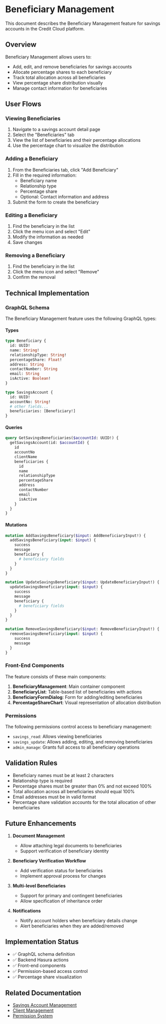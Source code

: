 # Beneficiary Management

This document describes the Beneficiary Management feature for savings accounts in the Credit Cloud platform.

## Overview

Beneficiary Management allows users to:
- Add, edit, and remove beneficiaries for savings accounts
- Allocate percentage shares to each beneficiary
- Track total allocation across all beneficiaries
- View percentage share distribution visually
- Manage contact information for beneficiaries

## User Flows

### Viewing Beneficiaries

1. Navigate to a savings account detail page
2. Select the "Beneficiaries" tab
3. View the list of beneficiaries and their percentage allocations
4. Use the percentage chart to visualize the distribution

### Adding a Beneficiary

1. From the Beneficiaries tab, click "Add Beneficiary"
2. Fill in the required information:
   - Beneficiary name
   - Relationship type
   - Percentage share
   - Optional: Contact information and address
3. Submit the form to create the beneficiary

### Editing a Beneficiary

1. Find the beneficiary in the list
2. Click the menu icon and select "Edit"
3. Modify the information as needed
4. Save changes

### Removing a Beneficiary

1. Find the beneficiary in the list
2. Click the menu icon and select "Remove"
3. Confirm the removal

## Technical Implementation

### GraphQL Schema

The Beneficiary Management feature uses the following GraphQL types:

#### Types

```graphql
type Beneficiary {
  id: UUID!
  name: String!
  relationshipType: String!
  percentageShare: Float!
  address: String
  contactNumber: String
  email: String
  isActive: Boolean!
}

type SavingsAccount {
  id: UUID!
  accountNo: String!
  # other fields...
  beneficiaries: [Beneficiary!]
}
```

#### Queries

```graphql
query GetSavingsBeneficiaries($accountId: UUID!) {
  getSavingsAccount(id: $accountId) {
    id
    accountNo
    clientName
    beneficiaries {
      id
      name
      relationshipType
      percentageShare
      address
      contactNumber
      email
      isActive
    }
  }
}
```

#### Mutations

```graphql
mutation AddSavingsBeneficiary($input: AddBeneficiaryInput!) {
  addSavingsBeneficiary(input: $input) {
    success
    message
    beneficiary {
      # beneficiary fields
    }
  }
}

mutation UpdateSavingsBeneficiary($input: UpdateBeneficiaryInput!) {
  updateSavingsBeneficiary(input: $input) {
    success
    message
    beneficiary {
      # beneficiary fields
    }
  }
}

mutation RemoveSavingsBeneficiary($input: RemoveBeneficiaryInput!) {
  removeSavingsBeneficiary(input: $input) {
    success
    message
  }
}
```

### Front-End Components

The feature consists of these main components:

1. **BeneficiaryManagement**: Main container component
2. **BeneficiaryList**: Table-based list of beneficiaries with actions
3. **BeneficiaryFormDialog**: Form for adding/editing beneficiaries
4. **PercentageShareChart**: Visual representation of allocation distribution

### Permissions

The following permissions control access to beneficiary management:

- `savings_read`: Allows viewing beneficiaries
- `savings_update`: Allows adding, editing, and removing beneficiaries
- `admin_manage`: Grants full access to all beneficiary operations

## Validation Rules

- Beneficiary names must be at least 2 characters
- Relationship type is required
- Percentage shares must be greater than 0% and not exceed 100%
- Total allocation across all beneficiaries should equal 100%
- Email addresses must be in valid format
- Percentage share validation accounts for the total allocation of other beneficiaries

## Future Enhancements

1. **Document Management**
   - Allow attaching legal documents to beneficiaries
   - Support verification of beneficiary identity

2. **Beneficiary Verification Workflow**
   - Add verification status for beneficiaries
   - Implement approval process for changes

3. **Multi-level Beneficiaries**
   - Support for primary and contingent beneficiaries
   - Allow specification of inheritance order

4. **Notifications**
   - Notify account holders when beneficiary details change
   - Alert beneficiaries when they are added/removed

## Implementation Status

- ✅ GraphQL schema definition
- ✅ Backend Hasura actions
- ✅ Front-end components
- ✅ Permission-based access control
- ✅ Percentage share visualization

## Related Documentation

- [Savings Account Management](./savings_implementation_plan.md)
- [Client Management](./client_migration.md)
- [Permission System](../AUTH.md)
